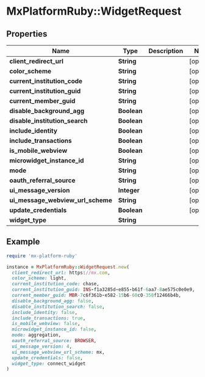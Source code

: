 # MxPlatformRuby::WidgetRequest

## Properties

| Name | Type | Description | Notes |
| ---- | ---- | ----------- | ----- |
| **client_redirect_url** | **String** |  | [optional] |
| **color_scheme** | **String** |  | [optional] |
| **current_institution_code** | **String** |  | [optional] |
| **current_institution_guid** | **String** |  | [optional] |
| **current_member_guid** | **String** |  | [optional] |
| **disable_background_agg** | **Boolean** |  | [optional] |
| **disable_institution_search** | **Boolean** |  | [optional] |
| **include_identity** | **Boolean** |  | [optional] |
| **include_transactions** | **Boolean** |  | [optional] |
| **is_mobile_webview** | **Boolean** |  | [optional] |
| **microwidget_instance_id** | **String** |  | [optional] |
| **mode** | **String** |  | [optional] |
| **oauth_referral_source** | **String** |  | [optional] |
| **ui_message_version** | **Integer** |  | [optional] |
| **ui_message_webview_url_scheme** | **String** |  | [optional] |
| **update_credentials** | **Boolean** |  | [optional] |
| **widget_type** | **String** |  |  |

## Example

```ruby
require 'mx-platform-ruby'

instance = MxPlatformRuby::WidgetRequest.new(
  client_redirect_url: https://mx.com,
  color_scheme: light,
  current_institution_code: chase,
  current_institution_guid: INS-f1a3285d-e855-b61f-6aa7-8ae575c0e0e9,
  current_member_guid: MBR-7c6f361b-e582-15b6-60c0-358f12466b4b,
  disable_background_agg: false,
  disable_institution_search: false,
  include_identity: false,
  include_transactions: true,
  is_mobile_webview: false,
  microwidget_instance_id: false,
  mode: aggregation,
  oauth_referral_source: BROWSER,
  ui_message_version: 4,
  ui_message_webview_url_scheme: mx,
  update_credentials: false,
  widget_type: connect_widget
)
```


